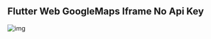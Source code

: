 ## Flutter Web GoogleMaps Iframe No Api Key
![img](https://miro.medium.com/max/720/1*Kajg2yDa8ozNm12VTlTiOw.webp)


